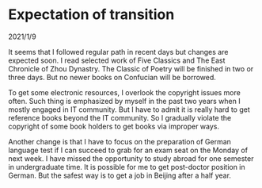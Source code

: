 # Expectation of transition
2021/1/9

It seems that I followed regular path in recent days but changes are expected soon.
I read selected work of Five Classics and The East Chronicle of Zhou Dynastry. The
Classic of Poetry will be finished in two or three days. But no newer books on Confucian
will be borrowed.

To get some electronic resources, I overlook the copyright issues more often. Such
thing is emphasized by myself in the past two years when I mostly engaged in IT community.
But I have to admit it is really hard to get reference books beyond the IT community.
So I gradually violate the copyright of some book holders to get books via improper ways.

Another change is that I have to focus on the preparation of German language test if I can
succeed to grab for an exam seat on the Monday of next week. I have missed the opportunity
to study abroad for one semester in undergraduate time. It is possible for me to get
post-doctor position in German. But the safest way is to get a job in Beijing after a half year.

